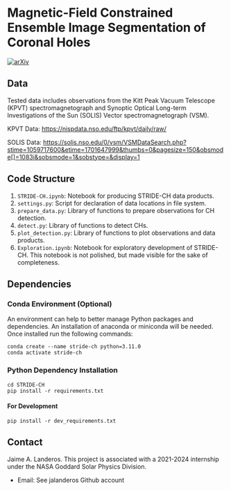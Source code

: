 # Magnetic-Field Constrained Ensemble Image Segmentation of Coronal Holes

[![arXiv](https://img.shields.io/badge/arXiv-2405.04731-b31b1b.svg)](https://arxiv.org/abs/2405.04731)

## Data

Tested data includes observations from the Kitt Peak Vacuum Telescope (KPVT) spectromagnetograph and Synoptic Optical Long-term Investigations of the Sun (SOLIS) Vector spectromagnetograph (VSM).

KPVT Data: https://nispdata.nso.edu/ftp/kpvt/daily/raw/

SOLIS Data: https://solis.nso.edu/0/vsm/VSMDataSearch.php?stime=1059717600&etime=1701647999&thumbs=0&pagesize=150&obsmode[]=1083i&sobsmode=1&sobstype=&display=1

## Code Structure

1. `STRIDE-CH.ipynb`: Notebook for producing STRIDE-CH data products.
2. `settings.py`: Script for declaration of data locations in file system.
3. `prepare_data.py`: Library of functions to prepare observations for CH detection.
4. `detect.py`: Library of functions to detect CHs.
5. `plot_detection.py`: Library of functions to plot observations and data products.
6. `Exploration.ipynb`: Notebook for exploratory development of STRIDE-CH. This notebook is not polished, but made visible for the sake of completeness.

## Dependencies

### Conda Environment (Optional)

An environment can help to better manage Python packages and dependencies. An installation of anaconda or miniconda will be needed. Once installed run the following commands:
```
conda create --name stride-ch python=3.11.0
conda activate stride-ch
```

### Python Dependency Installation

```
cd STRIDE-CH
pip install -r requirements.txt
```

#### For Development

```
pip install -r dev_requirements.txt
```

## Contact

Jaime A. Landeros. This project is associated with a 2021-2024 internship under the NASA Goddard Solar Physics Division.
- Email: See jalanderos Github account
